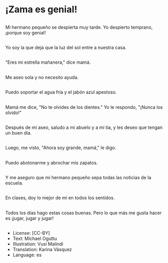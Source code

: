 # ¡Zama es genial!

##
Mi hermano pequeño se despierta muy tarde. Yo despierto temprano, ¡porque soy genial!

##
Yo soy la que deja que la luz del sol entre a nuestra casa.

##
"Eres mi estrella mañanera," dice mamá.

##
Me aseo sola y no necesito ayuda.

##
Puedo soportar el agua fría y el jabón azul apestoso.

##
Mamá me dice, "No te olvides de los dientes." Yo le respondo, "¡Nunca los olvido!"

##
Después de mi aseo, saludo a mi abuelo y a mi tía, y les deseo que tengan un buen día.

##
Luego, me visto, "Ahora soy grande, mamá," le digo.

##
Puedo abotonarme y abrochar mis zapatos.

##
Y me aseguro que mi hermano pequeño sepa todas las noticias de la escuela.

##
En clases, doy lo mejor de mí en todos los sentidos.

##
Todos los días hago estas cosas buenas. Pero lo que más me gusta hacer es ¡jugar, jugar y jugar!

##
* License: [CC-BY]
* Text: Michael Oguttu
* Illustration: Vusi Malindi
* Translation: Karina Vásquez
* Language: es
